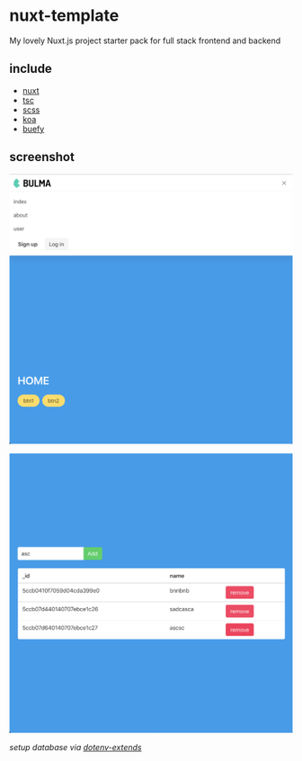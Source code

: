 # nuxt-template

My lovely Nuxt.js project starter pack for full stack frontend and backend

## include

- [nuxt](https://nuxtjs.org/)
- [tsc](https://nuxtjs.org/guide/typescript)
- [scss](https://nuxtjs.org/faq/pre-processors/)
- [koa](https://koajs.com)
- [buefy](https://buefy.github.io)

## screenshot

![home](assets/screenshot/home.png)

![user](assets/screenshot/user.png)

_setup database via [dotenv-extends](https://www.npmjs.com/package/dotenv-extended)_

